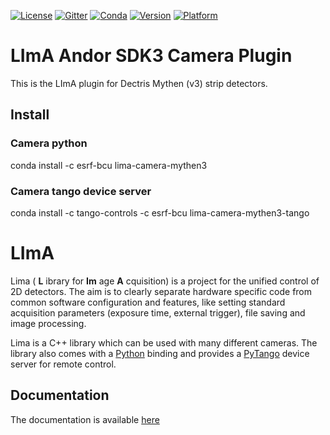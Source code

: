 [![License](https://img.shields.io/github/license/esrf-bliss/lima.svg?style=flat)](https://opensource.org/licenses/GPL-3.0)
[![Gitter](https://img.shields.io/gitter/room/esrf-bliss/lima.svg?style=flat)](https://gitter.im/esrf-bliss/LImA)
[![Conda](https://img.shields.io/conda/dn/esrf-bcu/lima-camera-mythen3.svg?style=flat)](https://anaconda.org/esrf-bcu)
[![Version](https://img.shields.io/conda/vn/esrf-bcu/lima-camera-mythen3.svg?style=flat)](https://anaconda.org/esrf-bcu)
[![Platform](https://img.shields.io/conda/pn/esrf-bcu/lima-camera-mythen3.svg?style=flat)](https://anaconda.org/esrf-bcu)

# LImA Andor SDK3 Camera Plugin

This is the LImA plugin for Dectris Mythen (v3) strip detectors. 

## Install

### Camera python

conda install -c esrf-bcu lima-camera-mythen3

### Camera tango device server

conda install -c tango-controls -c esrf-bcu lima-camera-mythen3-tango

# LImA

Lima ( **L** ibrary for **Im** age **A** cquisition) is a project for the unified control of 2D detectors. The aim is to clearly separate hardware specific code from common software configuration and features, like setting standard acquisition parameters (exposure time, external trigger), file saving and image processing.

Lima is a C++ library which can be used with many different cameras. The library also comes with a [Python](http://python.org) binding and provides a [PyTango](http://pytango.readthedocs.io/en/stable/) device server for remote control.

## Documentation

The documentation is available [here](https://lima.blissgarden.org)


